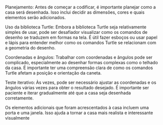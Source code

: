 Planejamento: Antes de começar a codificar, é importante planejar como a casa será desenhada. Isso inclui decidir as dimensões, cores e quais elementos serão adicionados.

Uso da biblioteca Turtle: Embora a biblioteca Turtle seja relativamente simples de usar, pode ser desafiador visualizar como os comandos de desenho se traduzem em formas na tela. É útil fazer esboços ou usar papel e lápis para entender melhor como os comandos Turtle se relacionam com a geometria do desenho.

Coordenadas e ângulos: Trabalhar com coordenadas e ângulos pode ser complicado, especialmente ao desenhar formas complexas como o telhado da casa. É importante ter uma compreensão clara de como os comandos Turtle afetam a posição e orientação da caneta.

Teste iterativo: Às vezes, pode ser necessário ajustar as coordenadas e os ângulos várias vezes para obter o resultado desejado. É importante ser paciente e iterar gradualmente até que a casa seja desenhada corretamente.

Os elementos adicionais que foram acrescentados à casa incluem uma porta e uma janela. Isso ajuda a tornar a casa mais realista e interessante visualmente
